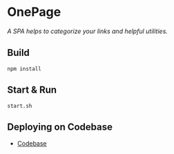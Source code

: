 # OnePage
_A SPA helps to categorize your links and helpful utilities._

## Build
```
npm install
```
## Start & Run
```
start.sh
```
## Deploying on Codebase 
- [Codebase](https://xdsfjs-3030.csb.app/)
